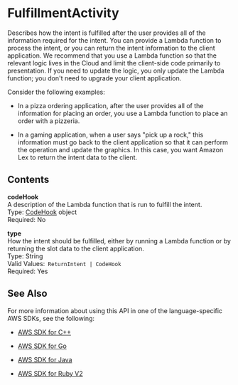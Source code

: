 # FulfillmentActivity<a name="API_FulfillmentActivity"></a>

 Describes how the intent is fulfilled after the user provides all of the information required for the intent\. You can provide a Lambda function to process the intent, or you can return the intent information to the client application\. We recommend that you use a Lambda function so that the relevant logic lives in the Cloud and limit the client\-side code primarily to presentation\. If you need to update the logic, you only update the Lambda function; you don't need to upgrade your client application\. 

Consider the following examples:

+ In a pizza ordering application, after the user provides all of the information for placing an order, you use a Lambda function to place an order with a pizzeria\. 

+ In a gaming application, when a user says "pick up a rock," this information must go back to the client application so that it can perform the operation and update the graphics\. In this case, you want Amazon Lex to return the intent data to the client\. 

## Contents<a name="API_FulfillmentActivity_Contents"></a>

 **codeHook**   
 A description of the Lambda function that is run to fulfill the intent\.   
Type: [CodeHook](API_CodeHook.md) object  
Required: No

 **type**   
 How the intent should be fulfilled, either by running a Lambda function or by returning the slot data to the client application\.   
Type: String  
Valid Values:` ReturnIntent | CodeHook`   
Required: Yes

## See Also<a name="API_FulfillmentActivity_SeeAlso"></a>

For more information about using this API in one of the language\-specific AWS SDKs, see the following:

+  [AWS SDK for C\+\+](http://docs.aws.amazon.com/goto/SdkForCpp/lex-models-2017-04-19/FulfillmentActivity) 

+  [AWS SDK for Go](http://docs.aws.amazon.com/goto/SdkForGoV1/lex-models-2017-04-19/FulfillmentActivity) 

+  [AWS SDK for Java](http://docs.aws.amazon.com/goto/SdkForJava/lex-models-2017-04-19/FulfillmentActivity) 

+  [AWS SDK for Ruby V2](http://docs.aws.amazon.com/goto/SdkForRubyV2/lex-models-2017-04-19/FulfillmentActivity) 